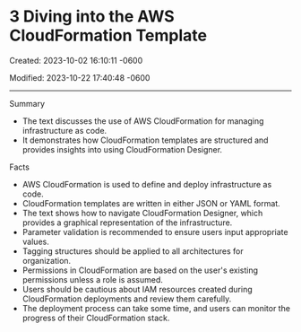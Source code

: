 # 3 Diving into the AWS CloudFormation Template

Created: 2023-10-02 16:10:11 -0600

Modified: 2023-10-22 17:40:48 -0600

---

Summary

- The text discusses the use of AWS CloudFormation for managing infrastructure as code.
- It demonstrates how CloudFormation templates are structured and provides insights into using CloudFormation Designer.

Facts

- AWS CloudFormation is used to define and deploy infrastructure as code.
- CloudFormation templates are written in either JSON or YAML format.
- The text shows how to navigate CloudFormation Designer, which provides a graphical representation of the infrastructure.
- Parameter validation is recommended to ensure users input appropriate values.
- Tagging structures should be applied to all architectures for organization.
- Permissions in CloudFormation are based on the user's existing permissions unless a role is assumed.
- Users should be cautious about IAM resources created during CloudFormation deployments and review them carefully.
- The deployment process can take some time, and users can monitor the progress of their CloudFormation stack.

